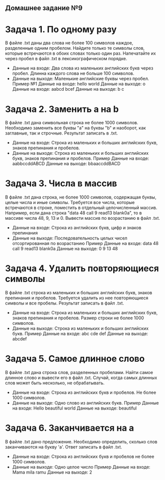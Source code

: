 ## Домашнее задание №9
# Задача 1. По одному разу
  В файле .txt даны два слова не более 100 символов каждое, разделенные
  одним пробелом. Найдите только те символы слов, которые встречаются в
  обоих словах только один раз. Напечатайте их через пробел в файл .txt в
  лексикографическом порядке.
-  Данные на входе: Два слова из маленьких английских букв через
пробел. Длинна каждого слова не больше 100 символов.
-  Данные на выходе: Маленькие английские буквы через пробел.
Пример №1
    Данные на входе: hello world
    Данные на выходе: o
    Данные на входе: aabcd bcef
    Данные на выходе: b c
# Задача 2. Заменить a на b
  В файле .txt дана символьная строка не более 1000 символов. Необходимо
  заменить все буквы "а" на буквы "b" и наоборот, как заглавные, так и
  строчные. Результат записать в .txt.
-  Данные на входе: Строка из маленьких и больших английских букв,
знаков препинания и пробелов.
-  Данные на выходе: Строка из маленьких и больших английских
букв, знаков препинания и пробелов.
Пример
Данные на входе: aabbccddABCD
Данные на выходе: bbaaccddBACD
# Задача 3. Числа в массив
  В файле .txt дана строка, не более 1000 символов, содержащая буквы, целые
  числа и иные символы. Требуется все числа, которые встречаются в строке,
  поместить в отдельный целочисленный массив. Например, если дана строка
  "data 48 call 9 read13 blank0a", то в массиве числа 48, 9, 13 и 0. Вывести
  массив по возрастанию в файл .txt.
-  Данные на входе: Строка из английских букв, цифр и знаков
  препинания
-  Данные на выходе: Последовательность целых чисел
  отсортированная по возрастанию
Пример
Данные на входе: data 48 call 9 read13 blank0a
Данные на выходе: 0 9 13 48
# Задача 4. Удалить повторяющиеся символы
  В файле .txt строка из маленьких и больших английских букв, знаков
  препинания и пробелов. Требуется удалить из нее повторяющиеся символы и
  все пробелы. Результат записать в файл .txt.
-  Данные на входе: Строка из маленьких и больших английских букв,
  знаков препинания и пробелов. Размер строки не более 1000 символов.
-  Данные на выходе: Строка из маленьких и больших английских
  букв.
Пример
Данные на входе: abc cde def
Данные на выходе: abcdef
# Задача 5. Самое длинное слово
  В файле .txt дана строка слов, разделенных пробелами. Найти самое длинное
  слово и вывести его в файл .txt. Случай, когда самых длинных слов может быть
  несколько, не обрабатывать.
-  Данные на входе: Строка из английских букв и пробелов. Не более
  1000 символов.
-  Данные на выходе: Одно слово из английских букв.
Пример
Данные на входе: Hello beautiful world
Данные на выходе: beautiful
# Задача 6. Заканчивается на a
  В файле .txt дано предложение. Необходимо определить, сколько слов
  заканчиваются на букву 'а'. Ответ записать в файл .txt.
-  Данные на входе: Строка из английских букв и пробелов не более 1000
символов.
-  Данные на выходе: Одно целое число
Пример
Данные на входе: Mama mila ramu
Данные на выходе: 2
